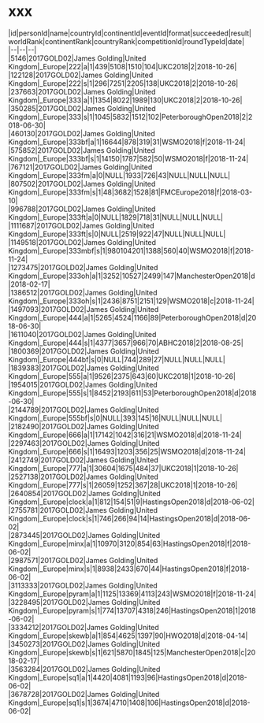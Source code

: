 # xxx


|id|personId|name|countryId|continentId|eventId|format|succeeded|result|worldRank|continentRank|countryRank|competitionId|roundTypeId|date|  
|--|--|--|  
|5146|2017GOLD02|James Golding|United Kingdom|_Europe|222|a|1|439|5108|1510|104|UKC2018|2|2018-10-26|  
|122128|2017GOLD02|James Golding|United Kingdom|_Europe|222|s|1|296|7251|2205|138|UKC2018|2|2018-10-26|  
|237663|2017GOLD02|James Golding|United Kingdom|_Europe|333|a|1|1354|8022|1989|130|UKC2018|2|2018-10-26|  
|350285|2017GOLD02|James Golding|United Kingdom|_Europe|333|s|1|1045|5832|1512|102|PeterboroughOpen2018|2|2018-06-30|  
|460130|2017GOLD02|James Golding|United Kingdom|_Europe|333bf|a|1|16644|878|319|31|WSMO2018|f|2018-11-24|  
|575852|2017GOLD02|James Golding|United Kingdom|_Europe|333bf|s|1|14150|1787|582|50|WSMO2018|f|2018-11-24|  
|767121|2017GOLD02|James Golding|United Kingdom|_Europe|333fm|a|0|NULL|1933|726|43|NULL|NULL|NULL|  
|807502|2017GOLD02|James Golding|United Kingdom|_Europe|333fm|s|1|48|3682|1528|81|FMCEurope2018|f|2018-03-10|  
|996788|2017GOLD02|James Golding|United Kingdom|_Europe|333ft|a|0|NULL|1829|718|31|NULL|NULL|NULL|  
|1111687|2017GOLD02|James Golding|United Kingdom|_Europe|333ft|s|0|NULL|2519|922|47|NULL|NULL|NULL|  
|1149518|2017GOLD02|James Golding|United Kingdom|_Europe|333mbf|s|1|980104201|1388|560|40|WSMO2018|f|2018-11-24|  
|1273475|2017GOLD02|James Golding|United Kingdom|_Europe|333oh|a|1|3252|10527|2499|147|ManchesterOpen2018|d|2018-02-17|  
|1386512|2017GOLD02|James Golding|United Kingdom|_Europe|333oh|s|1|2436|8751|2151|129|WSMO2018|c|2018-11-24|  
|1497093|2017GOLD02|James Golding|United Kingdom|_Europe|444|a|1|5265|4524|1166|89|PeterboroughOpen2018|d|2018-06-30|  
|1611040|2017GOLD02|James Golding|United Kingdom|_Europe|444|s|1|4377|3657|966|70|ABHC2018|2|2018-08-25|  
|1800369|2017GOLD02|James Golding|United Kingdom|_Europe|444bf|s|0|NULL|744|289|27|NULL|NULL|NULL|  
|1839383|2017GOLD02|James Golding|United Kingdom|_Europe|555|a|1|9526|2375|643|60|UKC2018|1|2018-10-26|  
|1954015|2017GOLD02|James Golding|United Kingdom|_Europe|555|s|1|8452|2193|611|53|PeterboroughOpen2018|d|2018-06-30|  
|2144789|2017GOLD02|James Golding|United Kingdom|_Europe|555bf|s|0|NULL|393|145|16|NULL|NULL|NULL|  
|2182490|2017GOLD02|James Golding|United Kingdom|_Europe|666|a|1|17142|1042|316|21|WSMO2018|d|2018-11-24|  
|2297463|2017GOLD02|James Golding|United Kingdom|_Europe|666|s|1|16493|1203|356|25|WSMO2018|d|2018-11-24|  
|2412749|2017GOLD02|James Golding|United Kingdom|_Europe|777|a|1|30604|1675|484|37|UKC2018|1|2018-10-26|  
|2527138|2017GOLD02|James Golding|United Kingdom|_Europe|777|s|1|26059|1252|367|28|UKC2018|1|2018-10-26|  
|2640854|2017GOLD02|James Golding|United Kingdom|_Europe|clock|a|1|812|154|51|9|HastingsOpen2018|d|2018-06-02|  
|2755781|2017GOLD02|James Golding|United Kingdom|_Europe|clock|s|1|746|266|94|14|HastingsOpen2018|d|2018-06-02|  
|2873445|2017GOLD02|James Golding|United Kingdom|_Europe|minx|a|1|10970|3120|854|63|HastingsOpen2018|f|2018-06-02|  
|2987571|2017GOLD02|James Golding|United Kingdom|_Europe|minx|s|1|8938|2433|670|44|HastingsOpen2018|f|2018-06-02|  
|3113333|2017GOLD02|James Golding|United Kingdom|_Europe|pyram|a|1|1125|13369|4113|243|WSMO2018|f|2018-11-24|  
|3228495|2017GOLD02|James Golding|United Kingdom|_Europe|pyram|s|1|774|13707|4318|246|HastingsOpen2018|1|2018-06-02|  
|3334212|2017GOLD02|James Golding|United Kingdom|_Europe|skewb|a|1|854|4625|1397|90|HWO2018|d|2018-04-14|  
|3450273|2017GOLD02|James Golding|United Kingdom|_Europe|skewb|s|1|621|5870|1845|125|ManchesterOpen2018|c|2018-02-17|  
|3563284|2017GOLD02|James Golding|United Kingdom|_Europe|sq1|a|1|4420|4081|1193|96|HastingsOpen2018|d|2018-06-02|  
|3678728|2017GOLD02|James Golding|United Kingdom|_Europe|sq1|s|1|3674|4710|1408|106|HastingsOpen2018|d|2018-06-02|  
